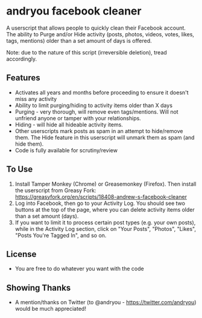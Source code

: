 # andryou facebook cleaner
A userscript that allows people to quickly clean their Facebook account. The ability to Purge and/or Hide activity (posts, photos, videos, votes, likes, tags, mentions) older than a set amount of days is offered.

Note: due to the nature of this script (irreversible deletion), tread accordingly.

## Features
* Activates all years and months before proceeding to ensure it doesn't miss any activity
* Ability to limit purging/hiding to activity items older than X days
* Purging - very thorough, will remove even tags/mentions. Will not unfriend anyone or tamper with your relationships.
* Hiding - will hide all hideable activity items.
* Other userscripts mark posts as spam in an attempt to hide/remove them. The Hide feature in this userscript will unmark them as spam (and hide them).
* Code is fully available for scrutiny/review

## To Use
1. Install Tamper Monkey (Chrome) or Greasemonkey (Firefox). Then install the userscript from Greasy Fork: https://greasyfork.org/en/scripts/18408-andrew-s-facebook-cleaner
2. Log into Facebook, then go to your Activity Log. You should see two buttons at the top of the page, where you can delete activity items older than a set amount (days).
3. If you want to limit it to process certain post types (e.g. your own posts), while in the Activity Log section, click on "Your Posts", "Photos", "Likes", "Posts You're Tagged In", and so on.

## License
* You are free to do whatever you want with the code

## Showing Thanks
* A mention/thanks on Twitter (to @andryou - https://twitter.com/andryou) would be much appreciated!